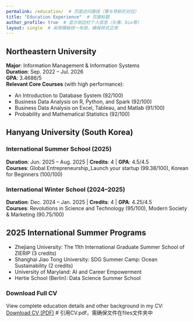 ```yaml
---
permalink: /education/  # 页面访问路径（需与导航栏对应）
title: "Education Experience"  # 页面标题
author_profile: true  # 显示侧边栏个人信息（头像、bio等）
layout: single  # 采用模板统一布局，确保样式正常
---
```


## Northeastern University  
**Major**: Information Management & Information Systems  
**Duration**: Sep. 2022 – Jul. 2026  
**GPA**: 3.4686/5  
**Relevant Core Courses** (with high performance):  
- An Introduction to Database System (92/100)  
- Business Data Analysis on R, Python, and Spark (92/100)  
- Business Data Analysis on Excel, Tableau, and Matlab (91/100)  
- Probability and Mathematical Statistics (92/100)  


## Hanyang University (South Korea)  
### International Summer School (2025)  
**Duration**: Jun. 2025 – Aug. 2025 | **Credits**: 4 | **GPA**: 4.5/4.5  
**Courses**: Global Entrepreneurship_Launch your startup (99.38/100), Korean for Beginners (100/100)  

### International Winter School (2024–2025)  
**Duration**: Dec. 2024 – Jan. 2025 | **Credits**: 4 | **GPA**: 4.25/4.5  
**Courses**: Revolutions in Science and Technology (95/100), Modern Society & Marketing (90.75/100)  


## 2025 International Summer Programs  
- Zhejiang University: The 11th International Graduate Summer School of ZIERIP (3 credits)  
- Shanghai Jiao Tong University: SDG Summer Camp: Ocean Sustainability (2 credits)  
- University of Maryland: AI and Career Empowerment  
- Hertie School (Berlin): Data Science Summer School  


### Download Full CV  
View complete education details and other background in my CV:  
[Download CV (PDF)](/files/CV.pdf)  # 引用CV.pdf，需确保文件在files文件夹中
